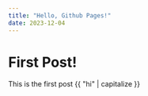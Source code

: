```yaml
---
title: "Hello, Github Pages!"
date: 2023-12-04
---
```


# First Post!
This is the first post
{{ "hi" | capitalize }}
